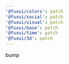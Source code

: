 ```yaml
---
'@fuxui/colors': patch
'@fuxui/social': patch
'@fuxui/visual': patch
'@fuxui/base': patch
'@fuxui/time': patch
'@fuxui/3d': patch
---
```


bump
